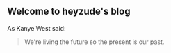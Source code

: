 ## Welcome to heyzude's blog


As Kanye West said:

> We're living the future so
> the present is our past.

